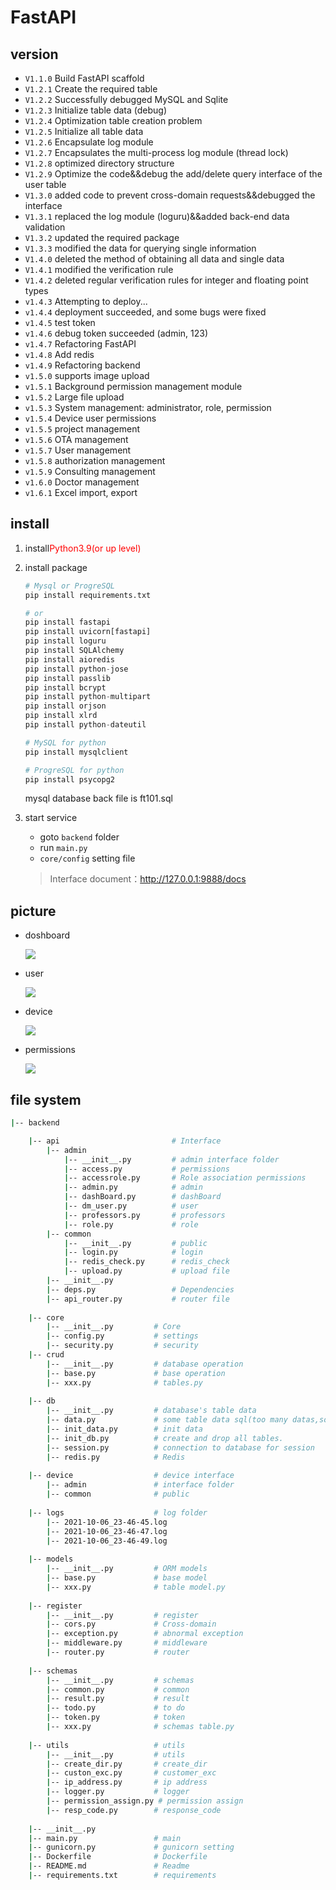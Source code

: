 # FastAPI

## version

+ `V1.1.0` Build FastAPI scaffold
+ `V1.2.1` Create the required table
+ `V1.2.2` Successfully debugged MySQL and Sqlite
+ `V1.2.3` Initialize table data (debug)
+ `V1.2.4` Optimization table creation problem
+ `V1.2.5` Initialize all table data
+ `V1.2.6` Encapsulate log module
+ `V1.2.7` Encapsulates the multi-process log module (thread lock)
+ `V1.2.8` optimized directory structure
+ `V1.2.9` Optimize the code&&debug the add/delete query interface of the user table
+ `V1.3.0` added code to prevent cross-domain requests&&debugged the interface
+ `V1.3.1` replaced the log module (loguru)&&added back-end data validation
+ `V1.3.2` updated the required package
+ `V1.3.3` modified the data for querying single information
+ `V1.4.0` deleted the method of obtaining all data and single data
+ `V1.4.1` modified the verification rule
+ `V1.4.2` deleted regular verification rules for integer and floating point types
+ `v1.4.3` Attempting to deploy...
+ `v1.4.4` deployment succeeded, and some bugs were fixed
+ `v1.4.5` test token
+ `v1.4.6` debug token succeeded (admin, 123)
+ `v1.4.7` Refactoring FastAPI
+ `v1.4.8` Add redis
+ `v1.4.9` Refactoring backend
+ `v1.5.0` supports image upload
+ `v1.5.1` Background permission management module
+ `v1.5.2` Large file upload
+ `v1.5.3` System management: administrator, role, permission
+ `v1.5.4` Device user permissions
+ `v1.5.5` project management
+ `v1.5.6` OTA management
+ `v1.5.7` User management
+ `v1.5.8` authorization management
+ `v1.5.9` Consulting management
+ `v1.6.0` Doctor management
+ `v1.6.1` Excel import, export

## install

1. install<font color="red">Python3.9(or up level)</font>

2. install package

   ```python
   # Mysql or ProgreSQL
   pip install requirements.txt
   
   # or
   pip install fastapi
   pip install uvicorn[fastapi]
   pip install loguru
   pip install SQLAlchemy
   pip install aioredis
   pip install python-jose
   pip install passlib
   pip install bcrypt
   pip install python-multipart
   pip install orjson
   pip install xlrd
   pip install python-dateutil
   
   # MySQL for python
   pip install mysqlclient
   
   # ProgreSQL for python
   pip install psycopg2
   ```
	mysql database back file is ft101.sql

3. start service

    + goto `backend` folder
    + run `main.py` 
    + `core/config` setting file

   > Interface document：http://127.0.0.1:9888/docs

## picture

+ doshboard

  ![](image/1.png)

+ user

  ![](image/2.png)

+ device

  ![](image/3.png)

+ permissions

  ![](image/4.png)
## file system

```sh
|-- backend

    |-- api					        # Interface
        |-- admin
            |-- __init__.py       	# admin interface folder      	             	                  
            |-- access.py	        # permissions 
            |-- accessrole.py	    # Role association permissions 
            |-- admin.py	        # admin
            |-- dashBoard.py	    # dashBoard    
            |-- dm_user.py	        # user
            |-- professors.py	    # professors
            |-- role.py	            # role   
        |-- common                  
            |-- __init__.py       	# public 
            |-- login.py	        # login
            |-- redis_check.py	    # redis_check
            |-- upload.py	        # upload file
        |-- __init__.py	         
        |-- deps.py	                # Dependencies
        |-- api_router.py	       	# router file    
                         
	|-- core					
		|-- __init__.py			# Core  
		|-- config.py			# settings
		|-- security.py		    # security
	|-- crud
		|-- __init__.py			# database operation 
		|-- base.py     		# base operation
		|-- xxx.py              # tables.py
		
 	|-- db					
 		|-- __init__.py			# database's table data
		|-- data.py		        # some table data sql(too many datas,so i give up and export from navicate tools soft)
    	|-- init_data.py		# init data
		|-- init_db.py			# create and drop all tables.
		|-- session.py			# connection to database for session
    	|-- redis.py		    # Redis
        
    |-- device					# device interface
        |-- admin               # interface folder
        |-- common              # public
    	
    |-- logs                    # log folder
        |-- 2021-10-06_23-46-45.log			    
        |-- 2021-10-06_23-46-47.log			    
        |-- 2021-10-06_23-46-49.log		
        	    
	|-- models                  
		|-- __init__.py			# ORM models
		|-- base.py		        # base model
		|-- xxx.py              # table model.py
		
	|-- register               
	    |-- __init__.py			# register
	    |-- cors.py			    # Cross-domain
	    |-- exception.py		# abnormal exception
	    |-- middleware.py		# middleware
	    |-- router.py		    # router
	    
	|-- schemas 
		|-- __init__.py			# schemas
		|-- common.py			# common
		|-- result.py			# result
		|-- todo.py			    # to do
		|-- token.py			# token
		|-- xxx.py              # schemas table.py
		
	|-- utils                   # utils
	    |-- __init__.py		    # utils
	    |-- create_dir.py		# create_dir
	    |-- custon_exc.py		# customer_exc
	    |-- ip_address.py		# ip address
	    |-- logger.py		    # logger
	    |-- permission_assign.py # permission assign
	    |-- resp_code.py	    # response_code
	
	|-- __init__.py
	|-- main.py					# main
	|-- gunicorn.py				# gunicorn setting
	|-- Dockerfile              # Dockerfile
	|-- README.md               # Readme
	|-- requirements.txt		# requirements
```


